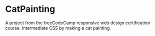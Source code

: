 # CatPainting
A project from the freeCodeCamp responsive web design certification course.  Intermediate CSS by making a cat painting.
